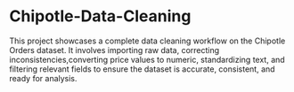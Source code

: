# Chipotle-Data-Cleaning
This project showcases a complete data cleaning workflow on the Chipotle Orders dataset. It involves importing raw data, correcting inconsistencies,converting price values to numeric, standardizing text, and filtering relevant fields to ensure the dataset is accurate, consistent, and ready for analysis.
